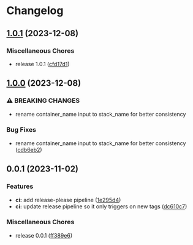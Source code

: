 # Changelog

## [1.0.1](https://github.com/snyssen/ansible_role_compose_deploy/compare/v1.0.0...v1.0.1) (2023-12-08)


### Miscellaneous Chores

* release 1.0.1 ([cfd17d1](https://github.com/snyssen/ansible_role_compose_deploy/commit/cfd17d1a24b81147c80cd475585581cb90cf068d))

## [1.0.0](https://github.com/snyssen/ansible_role_compose_deploy/compare/v0.0.1...v1.0.0) (2023-12-08)


### ⚠ BREAKING CHANGES

* rename container_name input to stack_name for better consistency

### Bug Fixes

* rename container_name input to stack_name for better consistency ([cdb6eb2](https://github.com/snyssen/ansible_role_compose_deploy/commit/cdb6eb29e77853e0995345287fe09ecc2022f196))

## 0.0.1 (2023-11-02)


### Features

* **ci:** add release-please pipeline ([1e295d4](https://github.com/snyssen/ansible_role_compose_deploy/commit/1e295d437d06e4aca1c00fdee53ad972699c11e5))
* **ci:** update release pipeline so it only triggers on new tags ([dc610c7](https://github.com/snyssen/ansible_role_compose_deploy/commit/dc610c7eea99023aaad6fa0f71e60fd0c1affb3a))


### Miscellaneous Chores

* release 0.0.1 ([ff389e6](https://github.com/snyssen/ansible_role_compose_deploy/commit/ff389e691d8490e3ee9496cafecccebd8688e1ea))
